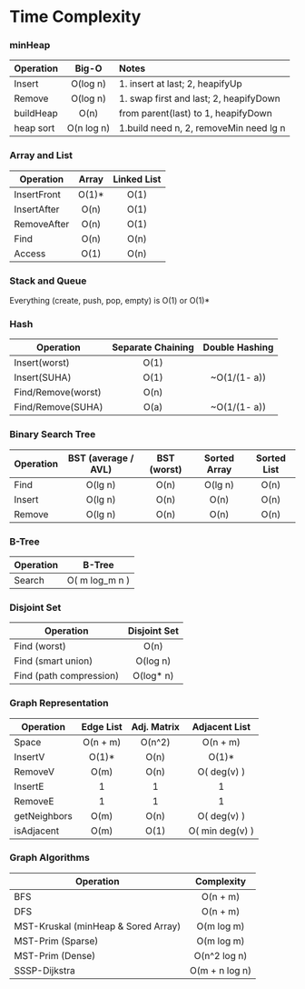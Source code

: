 # Time Complexity

### minHeap

| Operation     | Big-O         | Notes                                |
| ------------- |:-------------:|:-------------------------------------|
| Insert        | O(log n)      |1. insert at last; 2, heapifyUp       |
| Remove        | O(log n)      |1. swap first and last; 2, heapifyDown|
| buildHeap     | O(n)          |from parent(last) to 1, heapifyDown   |
| heap sort     | O(n log n)    |1.build need n, 2, removeMin need lg n|

### Array and List

| Operation     | Array         | Linked List  |
| ------------- |:-------------:|:------------:|
| InsertFront   | O(1)*         |O(1)          |
| InsertAfter   | O(n)          |O(1)          |
| RemoveAfter   | O(n)          |O(1)          |
| Find          | O(n)          |O(n)          |
| Access        | O(1)          |O(n)          |

### Stack and Queue

Everything (create, push, pop, empty) is O(1) or O(1)*

### Hash

| Operation            | Separate Chaining  | Double Hashing|
| -------------------- |:------------------:|:-------------:|
| Insert(worst)        | O(1)               |               |
| Insert(SUHA)         | O(1)               |~O(1/(1- a))   |
| Find/Remove(worst)   | O(n)               |               |
| Find/Remove(SUHA)    | O(a)               |~O(1/(1- a))   |

### Binary Search Tree

| Operation     | BST (average / AVL) | BST (worst)  | Sorted Array | Sorted List  |
| ------------- |:-------------------:|:------------:|:------------:|:------------:|
| Find          | O(lg n)             |O(n)          |O(lg n)       |O(n)          |
| Insert        | O(lg n)             |O(n)          |O(n)          |O(n)          |
| Remove        | O(lg n)             |O(n)          |O(n)          |O(n)          |

### B-Tree

| Operation               | B-Tree         |
| ----------------------- |:--------------:|
| Search                  | O( m log_m n ) |

### Disjoint Set

| Operation               | Disjoint Set  |
| ----------------------- |:-------------:|
| Find (worst)            | O(n)          |
| Find (smart union)      | O(log n)      |
| Find (path compression) | O(log* n)     |

### Graph Representation

| Operation     | Edge List           | Adj. Matrix    | Adjacent List   |
| ------------- |:-------------------:|:--------------:|:---------------:|
| Space         | O(n + m)            |O(n^2)          |O(n + m)         |
| InsertV       | O(1)*               |O(n)            |O(1)*            |
| RemoveV       | O(m)                |O(n)            |O( deg(v) )      |
| InsertE       | 1                   |1               |1                |
| RemoveE       | 1                   |1               |1                |
| getNeighbors  | O(m)                |O(n)            |O( deg(v) )      |
| isAdjacent    | O(m)                |O(1)            |O( min deg(v) )  |

### Graph Algorithms

| Operation                            | Complexity     |
| ------------------------------------ |:--------------:|
| BFS                                  | O(n + m)       |
| DFS                                  | O(n + m)       |
| MST-Kruskal (minHeap & Sored Array)  | O(m log m)     |
| MST-Prim (Sparse)                    | O(m log m)     |
| MST-Prim (Dense)                     | O(n^2 log n)   |
| SSSP-Dijkstra                        | O(m + n log n) |
